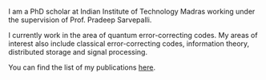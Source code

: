 I am a PhD scholar at Indian Institute of Technology Madras working under the supervision of Prof. Pradeep Sarvepalli.

I currently work in the area of quantum error-correcting codes. My areas of interest also include classical error-correcting codes, information theory, distributed storage and signal processing.

You can find the list of my publications [here](https://scholar.google.com/citations?hl=en&user=A2XSWuUAAAAJ&view_op=list_works&sortby=pubdate).
